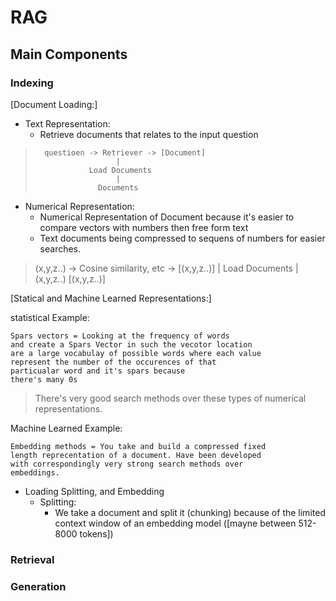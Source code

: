# RAG

## Main Components
### Indexing
[Document Loading:]

   * Text Representation:
       * Retrieve documents that relates 
         to the input question
       
 
>       questioen -> Retriever -> [Document]
>                       |
>                 Load Documents
>                       |
>                   Documents

   * Numerical Representation:
       * Numerical Representation of Document
         because it's easier to compare vectors
         with numbers then free form text
       * Text documents being compressed to
         sequens of numbers for easier searches.

>   (x,y,z..) -> Cosine similarity, etc -> [(x,y,z..)]
>                       |
>                 Load Documents
>                       |
>                   (x,y,z..)
>                   [(x,y,z..)]



[Statical and Machine Learned Representations:]

statistical Example: 

    Spars vectors = Looking at the frequency of words
    and create a Spars Vector in such the vecotor location
    are a large vocabulay of possible words where each value
    represent the number of the occurences of that 
    particualar word and it's spars because
    there's many 0s

>    There's very good search methods over these types
>    of numerical representations. 

Machine Learned Example: 

    Embedding methods = You take and build a compressed fixed
    length reprecentation of a document. Have been developed
    with correspondingly very strong search methods over 
    embeddings. 

* Loading Splitting, and Embedding
    * Splitting:
        * We take a document and split it (chunking)
          because of the limited context window of
          an embedding model 
          ([mayne between 512-8000 tokens])

### Retrieval

### Generation
